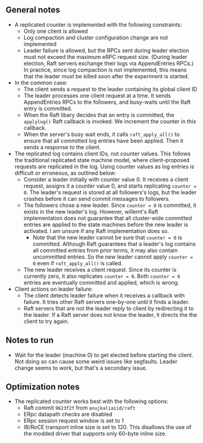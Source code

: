 ## General notes
 * A replicated counter is implemented with the following constraints:
   * Only one client is allowed
   * Log compaction and cluster configuration change are not implemented
   * Leader failure is allowed, but the RPCs sent during leader election must
     not exceed the maximum eRPC request size. (During leader election,
     Raft servers exchange their logs via AppendEntries RPCs.) In practice,
     since log compaction is not implemented, this means that the leader must be
     killed soon after the experiment is started.
 * In the common case:
   * The client sends a request to the leader containing its global client ID
   * The leader processes one client request at a time. It sends AppendEntries
     RPCs to the followers, and busy-waits until the Raft entry is committed.
   * When the Raft libary decides that an entry is committed, the `applylog()`
     Raft callback is invoked. We increment the counter in this callback.
   * When the server's busy wait ends, it calls `raft_apply_all()` to ensure
     that all committed log entries have been applied. Then it sends a response
     to the client.
 * The replicated log contains client IDs, not counter values. This follows the
   traditional replicated state machine model, where client-proposed requests
   are replicated in the log. Using counter values as log entries is difficult
   or erroneous, as outlined below:
   * Consider a leader initially with counter value 0. It receives a client
     request, assigns it a counter value 0, and starts replicating
     `counter = 0`. The leader's request is stored at all followers's logs, but
     the leader crashes before it can send commit messages to followers.
   * The followers chose a new leader. Since `counter = 0` is committed, it
     exists in the new leader's log. However, willemt's Raft implementation
     does not guarantee that all cluster-wide committed entries are applied
     to the state machines before the new leader is activated. I am unsure if
     any Raft implementation does so.
      * Note that the new leader cannot be sure that `counter = 0` is committed.
        Although Raft guarantees that a leader's log contains all committed
        entries from prior terms, it may also contain uncommitted entries. So
        the new leader cannot apply `counter = 0` even if `raft_apply_all()`
        is called.
   * The new leader receives a client request. Since its counter is currently
     zero, it also replicates `counter = 0`. Both `counter = 0` entries are
     eventually committed and applied, which is wrong.
 * Client actions on leader failure:
   * The client detects leader failure when it receives a callback with failure.
     It tries other Raft servers one-by-one until it finds a leader.
   * Raft servers that are not the leader reply to client by redirecting it to
     the leader. If a Raft server does not know the leader, it directs the
     the client to try again.

## Notes to run
 * Wait for the leader (machine 0) to get elected before starting the client.
   Not doing so can cause some weird issues like segfaults. Leader change seems
   to work, but that's a secondary issue.

## Optimization notes
 * The replicated counter works best with the following options:
   * Raft commit `9623f2f` from `anujkaliaiid/raft`
   * ERpc datapath checks are disabled
   * ERpc session request window is set to 1
   * IB/RoCE transport inline size is set to 120. This disallows the use of the
     modded driver that supports only 60-byte inline size.
